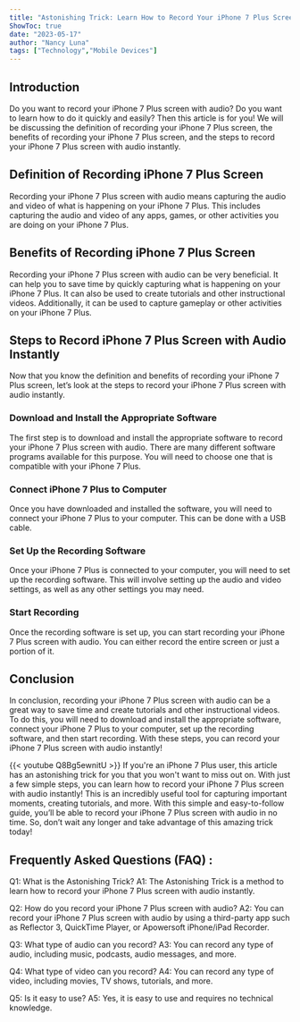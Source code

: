 ```yaml
---
title: "Astonishing Trick: Learn How to Record Your iPhone 7 Plus Screen with Audio Instantly!"
ShowToc: true 
date: "2023-05-17"
author: "Nancy Luna" 
tags: ["Technology","Mobile Devices"]
---
```

## Introduction 
Do you want to record your iPhone 7 Plus screen with audio? Do you want to learn how to do it quickly and easily? Then this article is for you! We will be discussing the definition of recording your iPhone 7 Plus screen, the benefits of recording your iPhone 7 Plus screen, and the steps to record your iPhone 7 Plus screen with audio instantly. 

## Definition of Recording iPhone 7 Plus Screen
Recording your iPhone 7 Plus screen with audio means capturing the audio and video of what is happening on your iPhone 7 Plus. This includes capturing the audio and video of any apps, games, or other activities you are doing on your iPhone 7 Plus. 

## Benefits of Recording iPhone 7 Plus Screen
Recording your iPhone 7 Plus screen with audio can be very beneficial. It can help you to save time by quickly capturing what is happening on your iPhone 7 Plus. It can also be used to create tutorials and other instructional videos. Additionally, it can be used to capture gameplay or other activities on your iPhone 7 Plus. 

## Steps to Record iPhone 7 Plus Screen with Audio Instantly
Now that you know the definition and benefits of recording your iPhone 7 Plus screen, let’s look at the steps to record your iPhone 7 Plus screen with audio instantly. 

### Download and Install the Appropriate Software
The first step is to download and install the appropriate software to record your iPhone 7 Plus screen with audio. There are many different software programs available for this purpose. You will need to choose one that is compatible with your iPhone 7 Plus. 

### Connect iPhone 7 Plus to Computer
Once you have downloaded and installed the software, you will need to connect your iPhone 7 Plus to your computer. This can be done with a USB cable. 

### Set Up the Recording Software
Once your iPhone 7 Plus is connected to your computer, you will need to set up the recording software. This will involve setting up the audio and video settings, as well as any other settings you may need. 

### Start Recording
Once the recording software is set up, you can start recording your iPhone 7 Plus screen with audio. You can either record the entire screen or just a portion of it. 

## Conclusion 
In conclusion, recording your iPhone 7 Plus screen with audio can be a great way to save time and create tutorials and other instructional videos. To do this, you will need to download and install the appropriate software, connect your iPhone 7 Plus to your computer, set up the recording software, and then start recording. With these steps, you can record your iPhone 7 Plus screen with audio instantly!

{{< youtube Q8Bg5ewnitU >}} 
If you're an iPhone 7 Plus user, this article has an astonishing trick for you that you won't want to miss out on. With just a few simple steps, you can learn how to record your iPhone 7 Plus screen with audio instantly! This is an incredibly useful tool for capturing important moments, creating tutorials, and more. With this simple and easy-to-follow guide, you’ll be able to record your iPhone 7 Plus screen with audio in no time. So, don’t wait any longer and take advantage of this amazing trick today!

## Frequently Asked Questions (FAQ) :
Q1: What is the Astonishing Trick?
A1: The Astonishing Trick is a method to learn how to record your iPhone 7 Plus screen with audio instantly.

Q2: How do you record your iPhone 7 Plus screen with audio?
A2: You can record your iPhone 7 Plus screen with audio by using a third-party app such as Reflector 3, QuickTime Player, or Apowersoft iPhone/iPad Recorder.

Q3: What type of audio can you record?
A3: You can record any type of audio, including music, podcasts, audio messages, and more.

Q4: What type of video can you record?
A4: You can record any type of video, including movies, TV shows, tutorials, and more.

Q5: Is it easy to use?
A5: Yes, it is easy to use and requires no technical knowledge.


